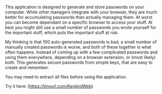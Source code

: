 This application is designed to generate and
store passwords on your computer. While other managers
integrate with your browser, they are much better for
accumulating passwords than actually managing them.
At worst you can become dependant on a specific browser
to access your stuff. At best you might still use a
small number of passwords you wrote yourself for the
important stuff, which puts the important stuff at
risk.

My thinking is that 100 auto-generated passwords is
bad, a small number of manually created passwords is
worse, and both of these together is what often happens.
Instead of coming up with a few compilcated passwords
and using them everywhere, depending on a browser extension,
or (most likely) both. This generates secure passwords
from simple keys, that are easy to create and remember.

You may need to extract all files before using the application.

Try it here:
(https://tinyurl.com/KeybirdWeb)
